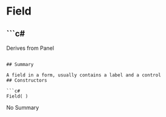 # Field

## ```c#
Derives from Panel
```

## Summary

A field in a form, usually contains a label and a control
## Constructors

```c#
Field( ) 
```
No Summary
